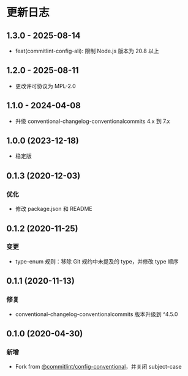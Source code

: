 # 更新日志

## 1.3.0 - 2025-08-14

- feat(commitlint-config-ali): 限制 Node.js 版本为 20.8 以上

## 1.2.0 - 2025-08-11

- 更改许可协议为 MPL-2.0

## 1.1.0 - 2024-04-08

- 升级 conventional-changelog-conventionalcommits 4.x 到 7.x

## 1.0.0 (2023-12-18)

- 稳定版

## 0.1.3 (2020-12-03)

### 优化

- 修改 package.json 和 README

## 0.1.2 (2020-11-25)

### 变更

- type-enum 规则：移除 Git 规约中未提及的 type，并修改 type 顺序

## 0.1.1 (2020-11-13)

### 修复

- conventional-changelog-conventionalcommits 版本升级到 ^4.5.0

## 0.1.0 (2020-04-30)

### 新增

- Fork from [@commitlint/config-conventional](https://github.com/conventional-changelog/commitlint/tree/master/%40commitlint/config-conventional)，并关闭 subject-case
